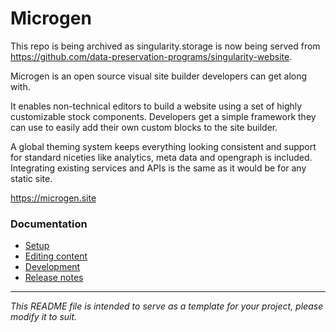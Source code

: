# Microgen

This repo is being archived as singularity.storage is now being served from https://github.com/data-preservation-programs/singularity-website.

Microgen is an open source visual site builder developers can get along with.

It enables non-technical editors to build a website using a set of highly customizable stock components. Developers get a simple framework they can use to easily add their own custom blocks to the site builder.

A global theming system keeps everything looking consistent and support for standard niceties like analytics, meta data and opengraph is included. Integrating existing services and APIs is the same as it would be for any static site.

https://microgen.site

### Documentation

- [Setup](docs/SETUP.md)
- [Editing content](docs/EDITING.md)
- [Development](docs/DEVELOPMENT.md)
- [Release notes](docs/RELEASE_NOTES.md)

---
*This README file is intended to serve as a template for your project, please modify it to suit.*
